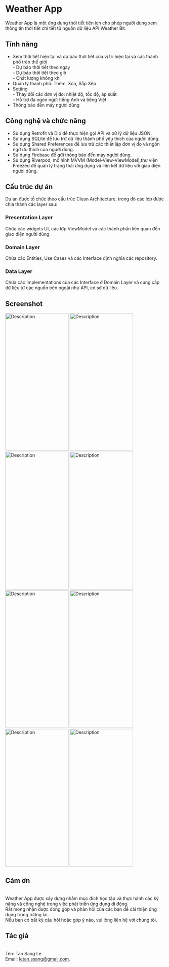 # Weather App
Weather App là một ứng dụng thời tiết tiện ích cho phép người dùng xem thông tin thời tiết chi tiết từ nguồn dữ liệu API Weather Bit. 

## Tính năng
* Xem thời tiết hiện tại  và dự báo thời tiết của vị trí hiện tại và các thành phố trên thế giới
 <br> - Dự báo thời tiết theo ngày
 <br> - Dự báo thời tiết theo giờ 
 <br> - Chất lượng không khí 
* Quản lý thành phố: Thêm, Xóa, Sắp Xếp
* Setting
  <br> - Thay đổi các đơn vị đo: nhiệt độ, tốc độ, áp suất
  <br> - Hỗ trợ đa ngôn ngữ: tiếng Anh và tiếng Việt
* Thông báo đến máy người dùng
## Công nghệ và chức năng
* Sử dụng Retrofit và Dio để thực hiện gọi API và xử lý dữ liệu JSON.
* Sử dụng SQLite để lưu trữ dữ liệu thành phố yêu thích của người dùng.
* Sử dụng Shared Preferences để lưu trữ các thiết lập đơn vị đo và ngôn ngữ ưu thích của người dùng.
* Sử dụng Firebase để gửi thông báo đến máy người dùng.
* Sử dụng Riverpod, mô hình MVVM (Model-View-ViewModel),thư viện Freezed để quản lý trạng thái ứng dụng và liên kết dữ liệu với giao diện người dùng.
## Cấu trúc dự án
Dự án được tổ chức theo cấu trúc Clean Architecture, trong đó các lớp được chia thành các layer sau:
  ### Presentation Layer
Chứa các widgets UI, các lớp ViewModel và các thành phần liên quan đến giao diện người dùng.
  ### Domain Layer
Chứa các Entities, Use Cases và các Interface định nghĩa các repository.
  ### Data Layer
Chứa các Implementations của các Interface ở Domain Layer và cung cấp dữ liệu từ các nguồn bên ngoài như API, cơ sở dữ liệu.
## Screenshot
<img src="https://github.com/letanssang/weather_app_flutter_monstarlab/assets/67082439/121ae629-3e28-4aff-9d92-2150c1f252e3" alt="Description" width="200" height="434">
<img src="https://github.com/letanssang/weather_app_flutter_monstarlab/assets/67082439/e77df145-1c33-4770-b3d7-dd98f9726390" alt="Description" width="200" height="434">
<img src="https://github.com/letanssang/weather_app_flutter_monstarlab/assets/67082439/995d9637-cc3c-4ffe-94ef-2930909b70f3" alt="Description" width="200" height="434">
<img src="https://github.com/letanssang/weather_app_flutter_monstarlab/assets/67082439/132a90f5-eeb8-4486-b0ca-782ae48d52f9" alt="Description" width="200" height="434">
<img src="https://github.com/letanssang/weather_app_flutter_monstarlab/assets/67082439/893f53fa-b176-454b-add9-bc33941aed8b" alt="Description" width="200" height="434">
<img src="https://github.com/letanssang/weather_app_flutter_monstarlab/assets/67082439/099138bc-6964-4def-966b-fc15f583fb1f" alt="Description" width="200" height="434">
<img src="https://github.com/letanssang/weather_app_flutter_monstarlab/assets/67082439/3e746b9d-d995-4152-9576-c19381abec65" alt="Description" width="200" height="434">
<img src="https://github.com/letanssang/weather_app_flutter_monstarlab/assets/67082439/4b2ad676-882d-4399-90d5-bf39d570e49d" alt="Description" width="200" height="434">

## Cảm ơn
  <br>Weather App được xây dựng nhằm mục đích học tập và thực hành các kỹ năng và công nghệ trong việc phát triển ứng dụng di   động. 
  <br>Rất mong nhận được đóng góp và phản hồi của các bạn để cải thiện ứng dụng trong tương lai. 
  <br>Nếu bạn có bất kỳ câu hỏi hoặc góp ý nào, vui lòng liên hệ với chúng tôi.

##  Tác giả
  <br>Tên: Tan Sang Le
  <br>Email: letan.ssang@gmail.com.
